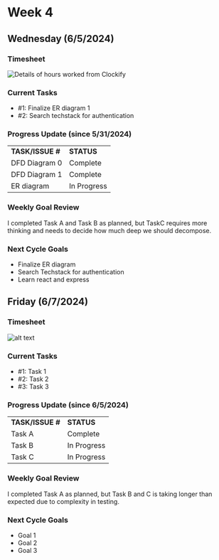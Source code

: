 

# Week 4

## Wednesday (6/5/2024)

### Timesheet
![Details of hours worked from Clockify](https://github.com/UBCO-COSC499-Summer-2024/team-6-capstone-team_6ix/blob/weekly-logs/docs/weekly%20logs/Subaru%20Sakashita/ClockifyImages/Clockify_Week4.png)

### Current Tasks
  * #1: Finalize ER diagram 1
  * #2: Search techstack for authentication

### Progress Update (since 5/31/2024)
<table>
    <tr>
        <td><strong>TASK/ISSUE #</strong>
        </td>
        <td><strong>STATUS</strong>
        </td>
    </tr>
    <tr>
        <!-- Task/Issue # -->
        <td>DFD Diagram 0
        </td>
        <!-- Status -->
        <td>Complete
        </td>
    </tr>
    <tr>
        <!-- Task/Issue # -->
        <td>DFD Diagram 1
        </td>
        <!-- Status -->
        <td>Complete
        </td>
    </tr>
    <tr>
        <!-- Task/Issue # -->
        <td>ER diagram
        </td>
        <!-- Status -->
        <td>In Progress
        </td>
    </tr>
</table>

### Weekly Goal Review
I completed Task A and Task B as planned, but TaskC requires more thinking and needs to decide how much deep we should decompose.  

### Next Cycle Goals
  * Finalize ER diagram
  * Search Techstack for authentication
  * Learn react and express

<!--------------------------------------------------------------------------------------------------------------------------------------------------------------------------------------------->
## Friday (6/7/2024)

### Timesheet
![alt text](image_url_here)

### Current Tasks
  * #1: Task 1
  * #2: Task 2
  * #3: Task 3

### Progress Update (since 6/5/2024)
<table>
    <tr>
        <td><strong>TASK/ISSUE #</strong>
        </td>
        <td><strong>STATUS</strong>
        </td>
    </tr>
    <tr>
        <!-- Task/Issue # -->
        <td>Task A
        </td>
        <!-- Status -->
        <td>Complete
        </td>
    </tr>
    <tr>
        <!-- Task/Issue # -->
        <td>Task B
        </td>
        <!-- Status -->
        <td>In Progress
        </td>
    </tr>
    <tr>
        <!-- Task/Issue # -->
        <td>Task C
        </td>
        <!-- Status -->
        <td>In Progress
        </td>
    </tr>
</table>

### Weekly Goal Review
I completed Task A as planned, but Task B and C is taking longer than expected due to complexity in testing. 

### Next Cycle Goals
  * Goal 1
  * Goal 2
  * Goal 3


